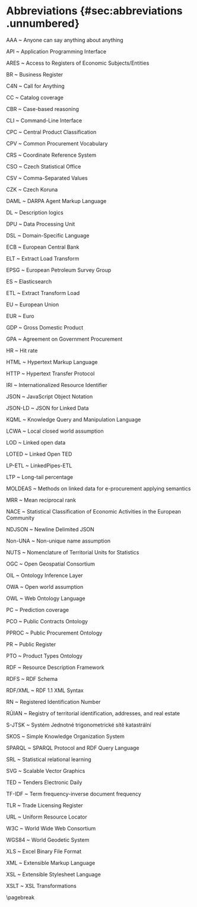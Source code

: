 # Abbreviations {#sec:abbreviations .unnumbered}

AAA
~ Anyone can say anything about anything

API
~ Application Programming Interface

ARES
~ Access to Registers of Economic Subjects/Entities

BR
~ Business Register

C4N
~ Call for Anything

CC
~ Catalog coverage

CBR
~ Case-based reasoning

CLI
~ Command-Line Interface

CPC
~ Central Product Classification

CPV
~ Common Procurement Vocabulary

CRS
~ Coordinate Reference System

CSO
~ Czech Statistical Office

CSV
~ Comma-Separated Values

CZK
~ Czech Koruna

DAML
~ DARPA Agent Markup Language

DL
~ Description logics

DPU
~ Data Processing Unit

DSL
~ Domain-Specific Language

ECB
~ European Central Bank

ELT
~ Extract Load Transform

EPSG
~ European Petroleum Survey Group

ES
~ Elasticsearch

ETL
~ Extract Transform Load

EU
~ European Union

EUR
~ Euro

GDP
~ Gross Domestic Product

GPA
~ Agreement on Government Procurement

HR
~ Hit rate

HTML
~ Hypertext Markup Language

HTTP
~ Hypertext Transfer Protocol

IRI
~ Internationalized Resource Identifier

JSON
~ JavaScript Object Notation

JSON-LD
~ JSON for Linked Data

KQML
~ Knowledge Query and Manipulation Language

LCWA
~ Local closed world assumption

LOD
~ Linked open data

LOTED
~ Linked Open TED

LP-ETL
~ LinkedPipes-ETL

LTP
~ Long-tail percentage

MOLDEAS
~ Methods on linked data for e-procurement applying semantics

MRR
~ Mean reciprocal rank

NACE
~ Statistical Classification of Economic Activities in the European Community

NDJSON
~ Newline Delimited JSON

Non-UNA
~ Non-unique name assumption

NUTS
~ Nomenclature of Territorial Units for Statistics
<!--
ODC
~ Open Data Commons
-->

OGC
~ Open Geospatial Consortium

OIL
~ Ontology Inference Layer

OWA
~ Open world assumption

OWL
~ Web Ontology Language

PC
~ Prediction coverage

PCO
~ Public Contracts Ontology
<!--
PDDL
~ Public Domain Dedication and Licence
-->

PPROC
~ Public Procurement Ontology

PR
~ Public Register

PTO
~ Product Types Ontology

RDF
~ Resource Description Framework

RDFS
~ RDF Schema

RDF/XML
~ RDF 1.1 XML Syntax

RN
~ Registered Identification Number

RÚIAN
~ Registry of territorial identification, addresses, and real estate

S-JTSK
~ Systém Jednotné trigonometrické sítě katastrální

SKOS
~ Simple Knowledge Organization System

SPARQL
~ SPARQL Protocol and RDF Query Language

SRL
~ Statistical relational learning

SVG
~ Scalable Vector Graphics

TED
~ Tenders Electronic Daily

TF-IDF
~ Term frequency-inverse document frequency

TLR
~ Trade Licensing Register

URL
~ Uniform Resource Locator

W3C
~ World Wide Web Consortium

WGS84
~ World Geodetic System

XLS
~ Excel Binary File Format

XML
~ Extensible Markup Language

XSL
~ Extensible Stylesheet Language

XSLT
~ XSL Transformations

\pagebreak
